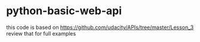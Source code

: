 # python-basic-web-api

this code is based on https://github.com/udacity/APIs/tree/master/Lesson_3
review that for full examples